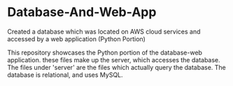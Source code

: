 # Database-And-Web-App
Created a database which was located on AWS cloud services and accessed by a web application (Python Portion)


This repository showcases the Python portion of the database-web application. these files make up the server, which accesses the database.
The files under 'server' are the files which actually query the database. The database is relational, and uses MySQL. 
